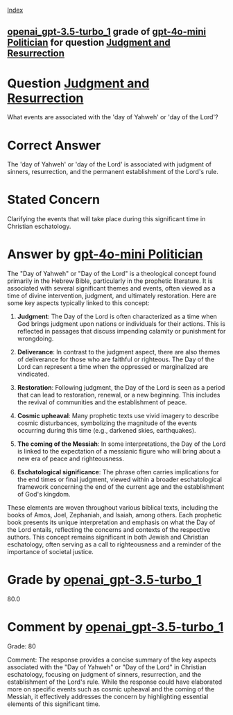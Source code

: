 
[Index](../../../../index.md)
## [openai_gpt-3.5-turbo_1](../../../grading_models/openai_gpt-3.5-turbo_1.md) grade of [gpt-4o-mini Politician](../../../answering_models/gpt-4o-mini_Politician.md) for question [Judgment and Resurrection](../../../questions/Judgment_and_Resurrection.md)

# Question [Judgment and Resurrection](../../../questions/Judgment_and_Resurrection.md)
What events are associated with the 'day of Yahweh' or 'day of the Lord'?

# Correct Answer
The 'day of Yahweh' or 'day of the Lord' is associated with judgment of sinners, resurrection, and the permanent establishment of the Lord's rule.

# Stated Concern
Clarifying the events that will take place during this significant time in Christian eschatology.

# Answer by [gpt-4o-mini Politician](../../../answering_models/gpt-4o-mini_Politician.md)
The "Day of Yahweh" or "Day of the Lord" is a theological concept found primarily in the Hebrew Bible, particularly in the prophetic literature. It is associated with several significant themes and events, often viewed as a time of divine intervention, judgment, and ultimately restoration. Here are some key aspects typically linked to this concept:

1. **Judgment**: The Day of the Lord is often characterized as a time when God brings judgment upon nations or individuals for their actions. This is reflected in passages that discuss impending calamity or punishment for wrongdoing.

2. **Deliverance**: In contrast to the judgment aspect, there are also themes of deliverance for those who are faithful or righteous. The Day of the Lord can represent a time when the oppressed or marginalized are vindicated.

3. **Restoration**: Following judgment, the Day of the Lord is seen as a period that can lead to restoration, renewal, or a new beginning. This includes the revival of communities and the establishment of peace.

4. **Cosmic upheaval**: Many prophetic texts use vivid imagery to describe cosmic disturbances, symbolizing the magnitude of the events occurring during this time (e.g., darkened skies, earthquakes).

5. **The coming of the Messiah**: In some interpretations, the Day of the Lord is linked to the expectation of a messianic figure who will bring about a new era of peace and righteousness.

6. **Eschatological significance**: The phrase often carries implications for the end times or final judgment, viewed within a broader eschatological framework concerning the end of the current age and the establishment of God's kingdom.

These elements are woven throughout various biblical texts, including the books of Amos, Joel, Zephaniah, and Isaiah, among others. Each prophetic book presents its unique interpretation and emphasis on what the Day of the Lord entails, reflecting the concerns and contexts of the respective authors. This concept remains significant in both Jewish and Christian eschatology, often serving as a call to righteousness and a reminder of the importance of societal justice.

# Grade by [openai_gpt-3.5-turbo_1](../../../grading_models/openai_gpt-3.5-turbo_1.md)
80.0

# Comment by [openai_gpt-3.5-turbo_1](../../../grading_models/openai_gpt-3.5-turbo_1.md)
Grade: 80

Comment: The response provides a concise summary of the key aspects associated with the "Day of Yahweh" or "Day of the Lord" in Christian eschatology, focusing on judgment of sinners, resurrection, and the establishment of the Lord's rule. While the response could have elaborated more on specific events such as cosmic upheaval and the coming of the Messiah, it effectively addresses the concern by highlighting essential elements of this significant time.
